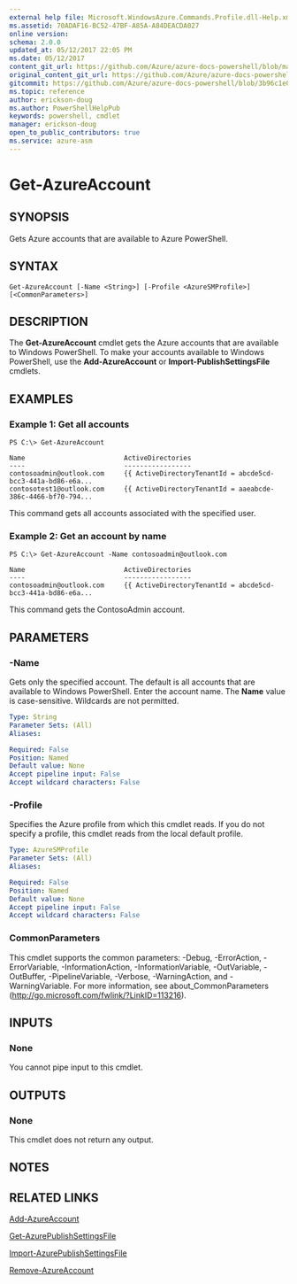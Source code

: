 ```yaml
---
external help file: Microsoft.WindowsAzure.Commands.Profile.dll-Help.xml
ms.assetid: 70ADAF16-BC52-47BF-A85A-A84DEACDA027
online version:
schema: 2.0.0
updated_at: 05/12/2017 22:05 PM
ms.date: 05/12/2017
content_git_url: https://github.com/Azure/azure-docs-powershell/blob/master/azureps-cmdlets-docs/ServiceManagement/Azure/v4.0.0/Get-AzureAccount.md
original_content_git_url: https://github.com/Azure/azure-docs-powershell/blob/master/azureps-cmdlets-docs/ServiceManagement/Azure/v4.0.0/Get-AzureAccount.md
gitcommit: https://github.com/Azure/azure-docs-powershell/blob/3b96c1e0b28fc56dfbf6de55728d5478e0d02def
ms.topic: reference
author: erickson-doug
ms.author: PowerShellHelpPub
keywords: powershell, cmdlet
manager: erickson-doug
open_to_public_contributors: true
ms.service: azure-asm
---
```


# Get-AzureAccount

## SYNOPSIS
Gets Azure accounts that are available to Azure PowerShell.

## SYNTAX

```
Get-AzureAccount [-Name <String>] [-Profile <AzureSMProfile>] [<CommonParameters>]
```

## DESCRIPTION
The **Get-AzureAccount** cmdlet gets the Azure accounts that are available to Windows PowerShell.
To make your accounts available to Windows PowerShell, use the **Add-AzureAccount** or **Import-PublishSettingsFile** cmdlets.

## EXAMPLES

### Example 1: Get all accounts
```
PS C:\> Get-AzureAccount

Name                         ActiveDirectories
----                         -----------------
contosoadmin@outlook.com     {{ ActiveDirectoryTenantId = abcde5cd-bcc3-441a-bd86-e6a...
contosotest1@outlook.com     {{ ActiveDirectoryTenantId = aaeabcde-386c-4466-bf70-794...
```

This command gets all accounts associated with the specified user.

### Example 2: Get an account by name
```
PS C:\> Get-AzureAccount -Name contosoadmin@outlook.com

Name                         ActiveDirectories
----                         -----------------
contosoadmin@outlook.com     {{ ActiveDirectoryTenantId = abcde5cd-bcc3-441a-bd86-e6a...
```

This command gets the ContosoAdmin account.

## PARAMETERS

### -Name
Gets only the specified account.
The default is all accounts that are available to Windows PowerShell.
Enter the account name.
The **Name** value is case-sensitive.
Wildcards are not permitted.

```yaml
Type: String
Parameter Sets: (All)
Aliases: 

Required: False
Position: Named
Default value: None
Accept pipeline input: False
Accept wildcard characters: False
```

### -Profile
Specifies the Azure profile from which this cmdlet reads. 
If you do not specify a profile, this cmdlet reads from the local default profile.

```yaml
Type: AzureSMProfile
Parameter Sets: (All)
Aliases: 

Required: False
Position: Named
Default value: None
Accept pipeline input: False
Accept wildcard characters: False
```

### CommonParameters
This cmdlet supports the common parameters: -Debug, -ErrorAction, -ErrorVariable, -InformationAction, -InformationVariable, -OutVariable, -OutBuffer, -PipelineVariable, -Verbose, -WarningAction, and -WarningVariable. For more information, see about_CommonParameters (http://go.microsoft.com/fwlink/?LinkID=113216).

## INPUTS

### None
You cannot pipe input to this cmdlet.

## OUTPUTS

### None
This cmdlet does not return any output.

## NOTES

## RELATED LINKS

[Add-AzureAccount](./Add-AzureAccount.md)

[Get-AzurePublishSettingsFile](./Get-AzurePublishSettingsFile.md)

[Import-AzurePublishSettingsFile](./Import-AzurePublishSettingsFile.md)

[Remove-AzureAccount](./Remove-AzureAccount.md)


